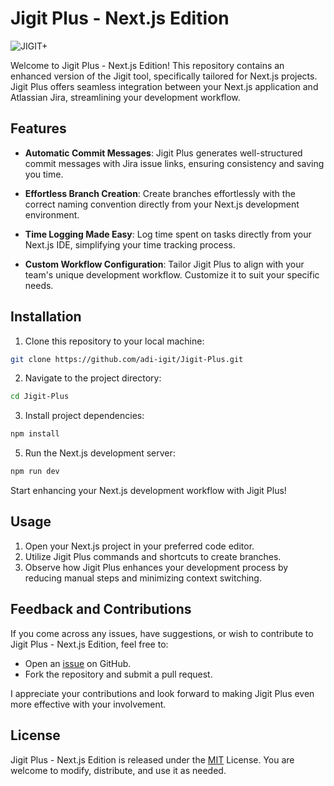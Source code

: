 # Jigit Plus - Next.js Edition

![JIGIT+](https://res.cloudinary.com/dd40wbf0z/image/upload/v1692416004/3_qsuk2q.png)

Welcome to Jigit Plus - Next.js Edition! This repository contains an enhanced version of the Jigit tool, specifically tailored for Next.js projects. Jigit Plus offers seamless integration between your Next.js application and Atlassian Jira, streamlining your development workflow.

## Features

- **Automatic Commit Messages**: Jigit Plus generates well-structured commit messages with Jira issue links, ensuring consistency and saving you time.

- **Effortless Branch Creation**: Create branches effortlessly with the correct naming convention directly from your Next.js development environment.

- **Time Logging Made Easy**: Log time spent on tasks directly from your Next.js IDE, simplifying your time tracking process.

- **Custom Workflow Configuration**: Tailor Jigit Plus to align with your team's unique development workflow. Customize it to suit your specific needs.

## Installation

1. Clone this repository to your local machine:

```bash
git clone https://github.com/adi-igit/Jigit-Plus.git
```

2. Navigate to the project directory:
   
```bash
cd Jigit-Plus
```

3. Install project dependencies:

```bash
npm install
```

5. Run the Next.js development server:
   
```bash
npm run dev
```

Start enhancing your Next.js development workflow with Jigit Plus!

## Usage

1. Open your Next.js project in your preferred code editor.
2. Utilize Jigit Plus commands and shortcuts to create branches.
3. Observe how Jigit Plus enhances your development process by reducing manual steps and minimizing context switching.

## Feedback and Contributions

If you come across any issues, have suggestions, or wish to contribute to Jigit Plus - Next.js Edition, feel free to:
* Open an [issue](https://github.com/adi-igit/Jigit-Plus/issues) on GitHub.
* Fork the repository and submit a pull request.

I appreciate your contributions and look forward to making Jigit Plus even more effective with your involvement.

## License

Jigit Plus - Next.js Edition is released under the [MIT](https://github.com/adi-igit/Jigit-Plus/blob/main/LICENSE) License. You are welcome to modify, distribute, and use it as needed.

